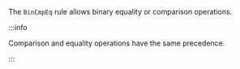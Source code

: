 The `BinCmpEq` rule allows binary equality or comparison operations.

:::info

Comparison and equality operations have the same precedence.

:::

